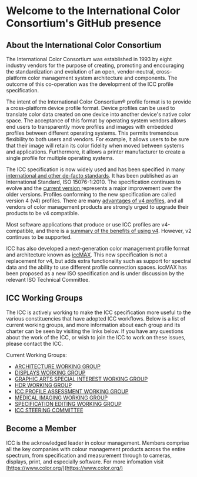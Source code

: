 # Welcome to the International Color Consortium's GitHub presence

## About the International Color Consortium

The International Color Consortium was established in 1993 by eight industry vendors for the purpose of creating, promoting and encouraging the standardization and evolution of an open, vendor-neutral, cross-platform color management system architecture and components. The outcome of this co-operation was the development of the ICC profile specification.

The intent of the International Color Consortium® profile format is to provide a cross-platform device profile format. Device profiles can be used to translate color data created on one device into another device's native color space. The acceptance of this format by operating system vendors allows end users to transparently move profiles and images with embedded profiles between different operating systems. This permits tremendous flexibility to both users and vendors. For example, it allows users to be sure that their image will retain its color fidelity when moved between systems and applications. Furthermore, it allows a printer manufacturer to create a single profile for multiple operating systems.

The ICC specification is now widely used and has been specified in many [international and other de-facto standards](https://www.color.org/standardsprofiles.pdf). It has been published as an International Standard, ISO 15076-1:2010. The specification continues to evolve and the [current version ](https://www.color.org/icc_specs2.xalter)represents a major improvement over the older versions. Profiles conforming to the new specification are called version 4 (v4) profiles. There are many [advantages of v4 profiles](https://www.color.org/advantagesv4.pdf), and all vendors of color management products are strongly urged to upgrade their products to be v4 compatible.

Most software applications that produce or use ICC profiles are v4-compatible, and there is a [summary of the benefits of using v4](https://www.color.org/whyusev4.xalter). However, v2 continues to be supported.

ICC has also developed a next-generation color management profile format and architecture known as [iccMAX](https://www.color.org/iccmax/). This new specification is not a replacement for v4, but adds extra functionality such as support for spectral data and the ability to use different profile connection spaces. iccMAX has been proposed as a new ISO specification and is under discussion by the relevant ISO Technical Committee.

## ICC Working Groups

The ICC is actively working to make the ICC specification more useful to the various constituencies that have adopted ICC workflows. Below is a list of current working groups, and more information about each group and its charter can be seen by visiting the links below. If you have any questions about the work of the ICC, or wish to join the ICC to work on these issues, please contact the ICC.

Current Working Groups:

- [ARCHITECTURE WORKING GROUP](https://www.color.org/groups.xalter#arch)
- [DISPLAYS WORKING GROUP](https://www.color.org/groups.xalter#disp)
- [GRAPHIC ARTS SPECIAL INTEREST WORKING GROUP](https://www.color.org/groups.xalter#graphic)
- [HDR WORKING GROUP](https://www.color.org/groups.xalter#hdr)
- [ICC PROFILE ASSESSMENT WORKING GROUP](https://www.color.org/groups.xalter#assessment)
- [MEDICAL IMAGING WORKING GROUP](https://www.color.org/groups.xalter#medical)
- [SPECIFICATION EDITING WORKING GROUP](https://www.color.org/groups.xalter#spec)
- [ICC STEERING COMMITTEE](https://www.color.org/groups.xalter#st)

## Become a Member
ICC is the acknowledged leader in colour management. Members comprise all the key companies with colour management products across the entire spectrum, from specification and measurement through to cameras, displays, print, and especially software.
For more infomation visit [https://www.color.org/](https://www.color.org/)

